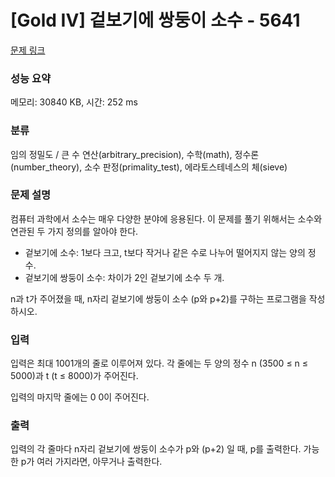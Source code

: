 # [Gold IV] 겉보기에 쌍둥이 소수 - 5641 

[문제 링크](https://www.acmicpc.net/problem/5641) 

### 성능 요약

메모리: 30840 KB, 시간: 252 ms

### 분류

임의 정밀도 / 큰 수 연산(arbitrary_precision), 수학(math), 정수론(number_theory), 소수 판정(primality_test), 에라토스테네스의 체(sieve)

### 문제 설명

<p>컴퓨터 과학에서 소수는 매우 다양한 분야에 응용된다. 이 문제를 풀기 위해서는 소수와 연관된 두 가지 정의를 알아야 한다.</p>

<ul>
	<li>겉보기에 소수: 1보다 크고, t보다 작거나 같은 수로 나누어 떨어지지 않는 양의 정수.</li>
	<li>겉보기에 쌍둥이 소수: 차이가 2인 겉보기에 소수 두 개.</li>
</ul>

<p>n과 t가 주어졌을 때, n자리 겉보기에 쌍둥이 소수 (p와 p+2)를 구하는 프로그램을 작성하시오.</p>

### 입력 

 <p>입력은 최대 1001개의 줄로 이루어져 있다. 각 줄에는 두 양의 정수 n (3500 ≤ n ≤ 5000)과 t (t ≤ 8000)가 주어진다.</p>

<p>입력의 마지막 줄에는 0 0이 주어진다.</p>

### 출력 

 <p>입력의 각 줄마다 n자리 겉보기에 쌍둥이 소수가 p와 (p+2) 일 때, p를 출력한다. 가능한 p가 여러 가지라면, 아무거나 출력한다.</p>

